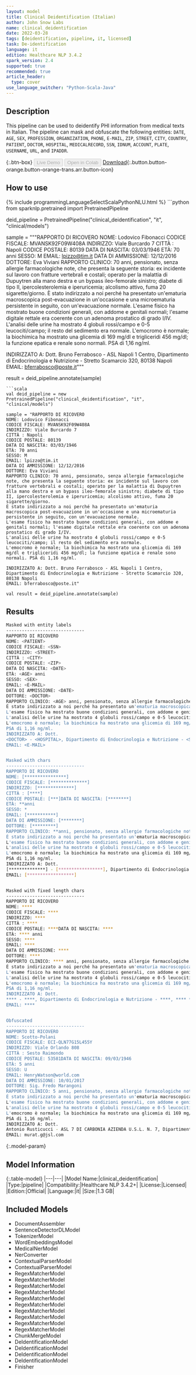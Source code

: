 ```yaml
---
layout: model
title: Clinical Deidentification (Italian)
author: John Snow Labs
name: clinical_deidentification
date: 2022-03-28
tags: [deidentification, pipeline, it, licensed]
task: De-identification
language: it
edition: Healthcare NLP 3.4.2
spark_version: 2.4
supported: true
recommended: true
article_header:
  type: cover
use_language_switcher: "Python-Scala-Java"
---
```


## Description

This pipeline can be used to deidentify PHI information from medical texts in Italian. The pipeline can mask and obfuscate the following entities: `DATE`, `AGE`, `SEX`, `PROFESSION`, `ORGANIZATION`, `PHONE`, `E-MAIL`, `ZIP`, `STREET`, `CITY`, `COUNTRY`, `PATIENT`, `DOCTOR`, `HOSPITAL`, `MEDICALRECORD`, `SSN`, `IDNUM`, `ACCOUNT`, `PLATE`, `USERNAME`, `URL`, and `IPADDR`.

{:.btn-box}
<button class="button button-orange" disabled>Live Demo</button>
<button class="button button-orange" disabled>Open in Colab</button>
[Download](https://s3.amazonaws.com/auxdata.johnsnowlabs.com/clinical/models/clinical_deidentification_it_3.4.2_2.4_1648498695375.zip){:.button.button-orange.button-orange-trans.arr.button-icon}

## How to use



<div class="tabs-box" markdown="1">
{% include programmingLanguageSelectScalaPythonNLU.html %}
```python
from sparknlp.pretrained import PretrainedPipeline

deid_pipeline = PretrainedPipeline("clinical_deidentification", "it", "clinical/models")

sample = """RAPPORTO DI RICOVERO
NOME: Lodovico Fibonacci
CODICE FISCALE: MVANSK92F09W408A
INDIRIZZO: Viale Burcardo 7
CITTÀ : Napoli
CODICE POSTALE: 80139
DATA DI NASCITA: 03/03/1946
ETÀ: 70 anni 
SESSO: M
EMAIL: lpizzo@tim.it
DATA DI AMMISSIONE: 12/12/2016
DOTTORE: Eva Viviani
RAPPORTO CLINICO: 70 anni, pensionato, senza allergie farmacologiche note, che presenta la seguente storia: ex incidente sul lavoro con fratture vertebrali e costali; operato per la malattia di Dupuytren alla mano destra e un bypass ileo-femorale sinistro; diabete di tipo II, ipercolesterolemia e iperuricemia; alcolismo attivo, fuma 20 sigarette/giorno.
È stato indirizzato a noi perché ha presentato un'ematuria macroscopica post-evacuazione in un'occasione e una microematuria persistente in seguito, con un'evacuazione normale.
L'esame fisico ha mostrato buone condizioni generali, con addome e genitali normali; l'esame digitale rettale era coerente con un adenoma prostatico di grado I/IV.
L'analisi delle urine ha mostrato 4 globuli rossi/campo e 0-5 leucociti/campo; il resto del sedimento era normale.
L'emocromo è normale; la biochimica ha mostrato una glicemia di 169 mg/dl e trigliceridi 456 mg/dl; la funzione epatica e renale sono normali. PSA di 1,16 ng/ml.

INDIRIZZATO A: Dott. Bruno Ferrabosco - ASL Napoli 1 Centro, Dipartimento di Endocrinologia e Nutrizione - Stretto Scamarcio 320, 80138 Napoli
EMAIL: bferrabosco@poste.it"""

result = deid_pipeline.annotate(sample)
```
```scala
val deid_pipeline = new PretrainedPipeline("clinical_deidentification", "it", "clinical/models")

sample = "RAPPORTO DI RICOVERO
NOME: Lodovico Fibonacci
CODICE FISCALE: MVANSK92F09W408A
INDIRIZZO: Viale Burcardo 7
CITTÀ : Napoli
CODICE POSTALE: 80139
DATA DI NASCITA: 03/03/1946
ETÀ: 70 anni 
SESSO: M
EMAIL: lpizzo@tim.it
DATA DI AMMISSIONE: 12/12/2016
DOTTORE: Eva Viviani
RAPPORTO CLINICO: 70 anni, pensionato, senza allergie farmacologiche note, che presenta la seguente storia: ex incidente sul lavoro con fratture vertebrali e costali; operato per la malattia di Dupuytren alla mano destra e un bypass ileo-femorale sinistro; diabete di tipo II, ipercolesterolemia e iperuricemia; alcolismo attivo, fuma 20 sigarette/giorno.
È stato indirizzato a noi perché ha presentato un'ematuria macroscopica post-evacuazione in un'occasione e una microematuria persistente in seguito, con un'evacuazione normale.
L'esame fisico ha mostrato buone condizioni generali, con addome e genitali normali; l'esame digitale rettale era coerente con un adenoma prostatico di grado I/IV.
L'analisi delle urine ha mostrato 4 globuli rossi/campo e 0-5 leucociti/campo; il resto del sedimento era normale.
L'emocromo è normale; la biochimica ha mostrato una glicemia di 169 mg/dl e trigliceridi 456 mg/dl; la funzione epatica e renale sono normali. PSA di 1,16 ng/ml.

INDIRIZZATO A: Dott. Bruno Ferrabosco - ASL Napoli 1 Centro, Dipartimento di Endocrinologia e Nutrizione - Stretto Scamarcio 320, 80138 Napoli
EMAIL: bferrabosco@poste.it"

val result = deid_pipeline.annotate(sample)
```
</div>

## Results

```bash
Masked with entity labels
------------------------------
RAPPORTO DI RICOVERO
NOME: <PATIENT>
CODICE FISCALE: <SSN>
INDIRIZZO: <STREET>
CITTÀ : <CITY>
CODICE POSTALE: <ZIP>
DATA DI NASCITA: <DATE>
ETÀ: <AGE> anni 
SESSO: <SEX>
EMAIL: <E-MAIL>
DATA DI AMMISSIONE: <DATE>
DOTTORE: <DOCTOR>
RAPPORTO CLINICO: <AGE> anni, pensionato, senza allergie farmacologiche note, che presenta la seguente storia: ex incidente sul lavoro con fratture vertebrali e costali; operato per la malattia di Dupuytren alla mano destra e un bypass ileo-femorale sinistro; diabete di tipo II, ipercolesterolemia e iperuricemia; alcolismo attivo, fuma 20 sigarette/giorno.
È stato indirizzato a noi perché ha presentato un'ematuria macroscopica post-evacuazione in un'occasione e una microematuria persistente in seguito, con un'evacuazione normale.
L'esame fisico ha mostrato buone condizioni generali, con addome e genitali normali; l'esame digitale rettale era coerente con un adenoma prostatico di grado I/IV.
L'analisi delle urine ha mostrato 4 globuli rossi/campo e 0-5 leucociti/campo; il resto del sedimento era normale.
L'emocromo è normale; la biochimica ha mostrato una glicemia di 169 mg/dl e trigliceridi 456 mg/dl; la funzione epatica e renale sono normali.
PSA di 1,16 ng/ml.
INDIRIZZATO A: Dott.
<DOCTOR> - <HOSPITAL>, Dipartimento di Endocrinologia e Nutrizione - <STREET>, <ZIP> <CITY>
EMAIL: <E-MAIL>


Masked with chars
------------------------------
RAPPORTO DI RICOVERO
NOME: [****************]
CODICE FISCALE: [**************]
INDIRIZZO: [**************]
CITTÀ : [****]
CODICE POSTALE: [***]DATA DI NASCITA: [********]
ETÀ: **anni 
SESSO: *
EMAIL: [***********]
DATA DI AMMISSIONE: [********]
DOTTORE: [*********]
RAPPORTO CLINICO: **anni, pensionato, senza allergie farmacologiche note, che presenta la seguente storia: ex incidente sul lavoro con fratture vertebrali e costali; operato per la malattia di Dupuytren alla mano destra e un bypass ileo-femorale sinistro; diabete di tipo II, ipercolesterolemia e iperuricemia; alcolismo attivo, fuma 20 sigarette/giorno.
È stato indirizzato a noi perché ha presentato un'ematuria macroscopica post-evacuazione in un'occasione e una microematuria persistente in seguito, con un'evacuazione normale.
L'esame fisico ha mostrato buone condizioni generali, con addome e genitali normali; l'esame digitale rettale era coerente con un adenoma prostatico di grado I/IV.
L'analisi delle urine ha mostrato 4 globuli rossi/campo e 0-5 leucociti/campo; il resto del sedimento era normale.
L'emocromo è normale; la biochimica ha mostrato una glicemia di 169 mg/dl e trigliceridi 456 mg/dl; la funzione epatica e renale sono normali.
PSA di 1,16 ng/ml.
INDIRIZZATO A: Dott.
[**************] - [*****************], Dipartimento di Endocrinologia e Nutrizione - [*******************], [***] [****]
EMAIL: [******************]


Masked with fixed length chars
------------------------------
RAPPORTO DI RICOVERO
NOME: ****
CODICE FISCALE: ****
INDIRIZZO: ****
CITTÀ : ****
CODICE POSTALE: ****DATA DI NASCITA: ****
ETÀ: **** anni 
SESSO: ****
EMAIL: ****
DATA DI AMMISSIONE: ****
DOTTORE: ****
RAPPORTO CLINICO: **** anni, pensionato, senza allergie farmacologiche note, che presenta la seguente storia: ex incidente sul lavoro con fratture vertebrali e costali; operato per la malattia di Dupuytren alla mano destra e un bypass ileo-femorale sinistro; diabete di tipo II, ipercolesterolemia e iperuricemia; alcolismo attivo, fuma 20 sigarette/giorno.
È stato indirizzato a noi perché ha presentato un'ematuria macroscopica post-evacuazione in un'occasione e una microematuria persistente in seguito, con un'evacuazione normale.
L'esame fisico ha mostrato buone condizioni generali, con addome e genitali normali; l'esame digitale rettale era coerente con un adenoma prostatico di grado I/IV.
L'analisi delle urine ha mostrato 4 globuli rossi/campo e 0-5 leucociti/campo; il resto del sedimento era normale.
L'emocromo è normale; la biochimica ha mostrato una glicemia di 169 mg/dl e trigliceridi 456 mg/dl; la funzione epatica e renale sono normali.
PSA di 1,16 ng/ml.
INDIRIZZATO A: Dott.
**** - ****, Dipartimento di Endocrinologia e Nutrizione - ****, **** ****
EMAIL: ****


Obfuscated
------------------------------
RAPPORTO DI RICOVERO
NOME: Scotto-Polani
CODICE FISCALE: ECI-QLN77G15L455Y
INDIRIZZO: Viale Orlando 808
CITTÀ : Sesto Raimondo
CODICE POSTALE: 53581DATA DI NASCITA: 09/03/1946
ETÀ: 5 anni 
SESSO: U
EMAIL: HenryWatson@world.com
DATA DI AMMISSIONE: 10/01/2017
DOTTORE: Sig. Fredo Marangoni
RAPPORTO CLINICO: 5 anni, pensionato, senza allergie farmacologiche note, che presenta la seguente storia: ex incidente sul lavoro con fratture vertebrali e costali; operato per la malattia di Dupuytren alla mano destra e un bypass ileo-femorale sinistro; diabete di tipo II, ipercolesterolemia e iperuricemia; alcolismo attivo, fuma 20 sigarette/giorno.
È stato indirizzato a noi perché ha presentato un'ematuria macroscopica post-evacuazione in un'occasione e una microematuria persistente in seguito, con un'evacuazione normale.
L'esame fisico ha mostrato buone condizioni generali, con addome e genitali normali; l'esame digitale rettale era coerente con un adenoma prostatico di grado I/IV.
L'analisi delle urine ha mostrato 4 globuli rossi/campo e 0-5 leucociti/campo; il resto del sedimento era normale.
L'emocromo è normale; la biochimica ha mostrato una glicemia di 169 mg/dl e trigliceridi 456 mg/dl; la funzione epatica e renale sono normali.
PSA di 1,16 ng/ml.
INDIRIZZATO A: Dott.
Antonio Rusticucci - ASL 7 DI CARBONIA AZIENDA U.S.L. N. 7, Dipartimento di Endocrinologia e Nutrizione - Via Giorgio 0 Appartamento 26, 03461 Sesto Raimondo
EMAIL: murat.g@jsl.com
```

{:.model-param}
## Model Information

{:.table-model}
|---|---|
|Model Name:|clinical_deidentification|
|Type:|pipeline|
|Compatibility:|Healthcare NLP 3.4.2+|
|License:|Licensed|
|Edition:|Official|
|Language:|it|
|Size:|1.3 GB|

## Included Models

- DocumentAssembler
- SentenceDetectorDLModel
- TokenizerModel
- WordEmbeddingsModel
- MedicalNerModel
- NerConverter
- ContextualParserModel
- ContextualParserModel
- RegexMatcherModel
- RegexMatcherModel
- RegexMatcherModel
- RegexMatcherModel
- RegexMatcherModel
- RegexMatcherModel
- RegexMatcherModel
- RegexMatcherModel
- RegexMatcherModel
- RegexMatcherModel
- ChunkMergeModel
- DeIdentificationModel
- DeIdentificationModel
- DeIdentificationModel
- DeIdentificationModel
- Finisher
